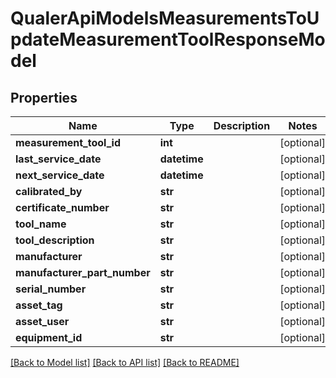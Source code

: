 # QualerApiModelsMeasurementsToUpdateMeasurementToolResponseModel

## Properties
Name | Type | Description | Notes
------------ | ------------- | ------------- | -------------
**measurement_tool_id** | **int** |  | [optional] 
**last_service_date** | **datetime** |  | [optional] 
**next_service_date** | **datetime** |  | [optional] 
**calibrated_by** | **str** |  | [optional] 
**certificate_number** | **str** |  | [optional] 
**tool_name** | **str** |  | [optional] 
**tool_description** | **str** |  | [optional] 
**manufacturer** | **str** |  | [optional] 
**manufacturer_part_number** | **str** |  | [optional] 
**serial_number** | **str** |  | [optional] 
**asset_tag** | **str** |  | [optional] 
**asset_user** | **str** |  | [optional] 
**equipment_id** | **str** |  | [optional] 

[[Back to Model list]](../README.md#documentation-for-models) [[Back to API list]](../README.md#documentation-for-api-endpoints) [[Back to README]](../README.md)


